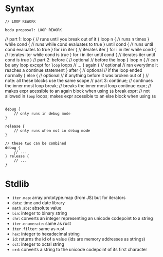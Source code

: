 # Syntax

```
// LOOP REWORK

bodu proposal: LOOP REWORK
```
// part 1:
loop {
  // runs until you break out of it
}
loop n {
    // runs n times
}
while cond {
  // runs while cond evaluates to true
}
until cond {
  // runs until cond evaluates to true
}
for i in iter {
    // iterates iter
}
for i in iter while cond {
    // iterates iter while cond is true
}
for i in iter until cond {
    // iterates iter until cond is true
}
// part 2:
before { // optional
    // before the loop
} loop n { // can be any loop except for `loop` loops
    // ...
} again { // optional
    // ran everytime it reaches a continue statement
} after { // optional
    // if the loop ended normally
} else { // optional
    // if anything before it was broken out of
}
// note: all these blocks use the same scope
// part 3:
continue; // continues the inner most loop
break; // breaks the inner most loop
continue expr; // makes expr acessible to an again block when using `$$`
break expr; // not allowed in `loop` loops; makes expr acessible to an else block when using `$$`
```
```

```
debug {
    // only runs in debug mode
}

release {
    // only runs when not in debug mode
}

// these two can be combined
debug {
    // ...
} release {
    // ...
}
```

# Stdlib

- `iter.map`: array.prototype.map (from JS) but for iterators
- `date`: time and date library
- `math.abs`: absolute value
- `bin`: integer to binary string
- `chr`: converts an integer representing an unicode codepoint to a string
- `iter.enumerate`: same as rust
- `iter.filter`: same as rust
- `hex`: integer to hexadecimal string
- `id`: returns the id of a value (ids are memory addresses as strings)
- `oct`: integer to octal string
- `ord`: converts a string to the unicode codepoint of its first character